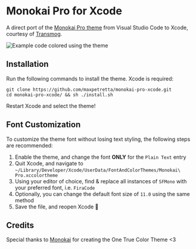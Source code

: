 # Monokai Pro for Xcode
A direct port of the [Monokai Pro theme](https://monokai.pro/) from Visual Studio Code to Xcode, courtesy of [Transmog](https://github.com/inket/Transmog).

![Example code colored using the theme](https://user-images.githubusercontent.com/19291506/119922140-d18fd100-bf34-11eb-9bc0-fcf047512a6a.png) 

## Installation
Run the following commands to install the theme.  Xcode is required:
```
git clone https://github.com/maxpetretta/monokai-pro-xcode.git
cd monokai-pro-xcode/ && sh ./install.sh
```
Restart Xcode and select the theme!

## Font Customization
To customize the theme font without losing text styling, the following steps are recommended:

1. Enable the theme, and change the font **ONLY** for the `Plain Text` entry
2. Quit Xcode, and navigate to `~/Library/Developer/Xcode/UserData/FontAndColorThemes/Monokai\ Pro.xccolortheme`
3. Using your editor of choice, find & replace all instances of `SFMono` with your preferred font, i.e. `FiraCode`
4. Optionally, you can change the default font size of `11.0` using the same method
5. Save the file, and reopen Xcode 🙌

## Credits
Special thanks to [Monokai](https://monokai.nl/) for creating the One True Color Theme <3
